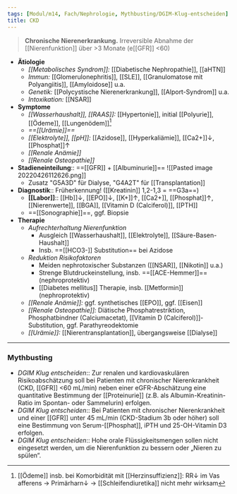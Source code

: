 ```yaml
---
tags: [Modul/m14, Fach/Nephrologie, Mythbusting/DGIM-Klug-entscheiden]
title: CKD
---
```

> **Chronische Nierenerkrankung.**
> Irreversible Abnahme der [[Nierenfunktion]] über >3 Monate (e[[GFR]] <60)
- **Ätiologie**
	- *[[Metabolisches Syndrom]]:* [[Diabetische Nephropathie]], [[aHTN]]
	- *Immun:* [[Glomerulonephritis]], [[SLE]], [[Granulomatose mit Polyangiitis]], [[Amyloidose]] u.a.
	- *Genetik:* [[Polycystische Nierenerkrankung]], [[Alport-Syndrom]] u.a.
	- *Intoxikation:* [[NSAR]]
- **Symptome**
	- *[[Wasserhaushalt]], [[RAAS]]:* [[Hypertonie]], initial [[Polyurie]], [[Ödeme]], [[Lungenödem]][^1]
	- *==[[Urämie]]==*
	- *[[Elektrolyte]], [[pH]]:* [[Azidose]], [[Hyperkaliämie]], [[Ca2+]]↓, [[Phosphat]]↑
	- *[[Renale Anämie]]* 
	- *[[Renale Osteopathie]]* 
- **Stadieneinteilung**:: ==[[GFR]] + [[Albuminurie]]==
	![[Pasted image 20220426112626.png]]
	* Zusatz "G5A3D" für Dialyse, "G4A2T" für [[Transplantation]]
- **Diagnostik**:: Früherkennung! ([[Kreatinin]] 1,2-1,3 = ==G3a==)
	- **[[Labor]]**:: [[Hb]]↓, [[EPO]]↓, [[K+]]↑, [[Ca2+]], [[Phosphat]]↑, [[Nierenwerte]], [[BGA]], [[Vitamin D (Calciferol)]], [[PTH]]
	- ==[[Sonographie]]==, ggf. Biopsie
- **Therapie**
	- *Aufrechterhaltung Nierenfunktion*
		- Ausgleich [[Wasserhaushalt]], [[Elektrolyte]], [[Säure-Basen-Haushalt]]
		- Insb. ==[[HCO3-]] Substitution== bei Azidose
	- *Reduktion Risikofaktoren*
		- Meiden nephrotoxischer Substanzen ([[NSAR]], [[Nikotin]] u.a.)
		- Strenge Blutdruckeinstellung, insb. ==[[ACE-Hemmer]]== (nephroprotektiv)
		- [[Diabetes mellitus]] Therapie, insb. [[Metformin]] (nephroprotektiv)
	- *[[Renale Anämie]]:* ggf. synthetisches [[EPO]], ggf. [[Eisen]]
	- *[[Renale Osteopathie]]:* Diätische Phosphatrestriktion, Phosphatbindner (Calciumacetat), [[Vitamin D (Calciferol)]]-Substitution, ggf. Parathyreodektomie
	- *[[Urämie]]:* [[Nierentransplantation]], übergangsweise [[Dialyse]]
---
### Mythbusting
- *DGIM Klug entscheiden*:: Zur renalen und kardiovaskulären Risikoabschätzung soll bei Patienten mit chronischer Nierenkrankheit (CKD, [[GFR]] <60 mL/min) neben einer eGFR-Abschätzung eine quantitative Bestimmung der [[Proteinurie]] (z.B. als Albumin-Kreatinin-Ratio im Spontan- oder Sammelurin) erfolgen.
- *DGIM Klug entscheiden*:: Bei Patienten mit chronischer Nierenkrankheit und einer [[GFR]] unter 45 mL/min (CKD-Stadium 3b oder höher) soll eine Bestimmung von Serum-[[Phosphat]], iPTH und 25-OH-Vitamin D3 erfolgen.
- *DGIM Klug entscheiden*:: Hohe orale Flüssigkeitsmengen sollen nicht eingesetzt werden, um die Nierenfunktion zu bessern oder „Nieren zu spülen“.


[^1]: [[Ödeme]] insb. bei Komorbidität mit [[Herzinsuffizienz]]: RR↓ im Vas afferens → Primärharn↓ → [[Schleifendiuretika]] nicht mehr wirksam